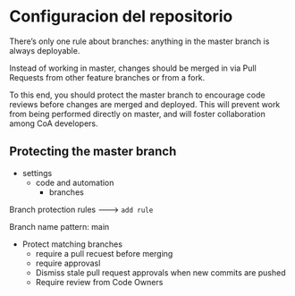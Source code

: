 # Configuracion del repositorio 

There’s only one rule about branches: anything in the master branch is always deployable.

Instead of working in master, changes should be merged in via Pull Requests from other feature branches or from a fork.

To this end, you should protect the master branch to encourage code reviews before changes are merged and deployed. This will prevent work from being performed directly on master, and will foster collaboration among CoA developers.

## Protecting the master branch

- settings
    - code and automation
        - branches

Branch protection rules ---> ```add rule```

Branch name pattern: main
- Protect matching branches
    - require a pull recuest before merging
    - require approvasl
    -  Dismiss stale pull request approvals when new commits are pushed
    -  Require review from Code Owners 
